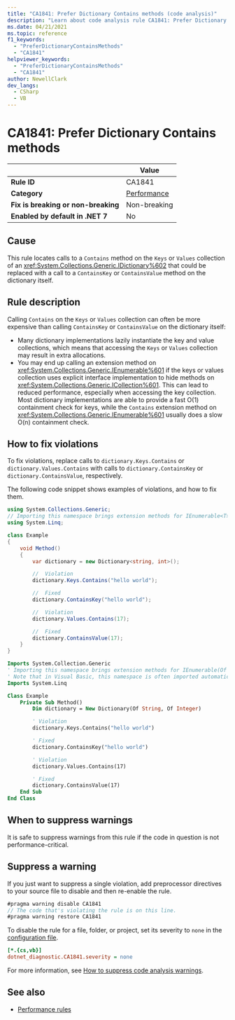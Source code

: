 ```yaml
---
title: "CA1841: Prefer Dictionary Contains methods (code analysis)"
description: "Learn about code analysis rule CA1841: Prefer Dictionary Contains methods"
ms.date: 04/21/2021
ms.topic: reference
f1_keywords:
  - "PreferDictionaryContainsMethods"
  - "CA1841"
helpviewer_keywords:
  - "PreferDictionaryContainsMethods"
  - "CA1841"
author: NewellClark
dev_langs:
  - CSharp
  - VB
---
```

# CA1841: Prefer Dictionary Contains methods

|                                     | Value                                  |
| ----------------------------------- | -------------------------------------- |
| **Rule ID**                         | CA1841                                 |
| **Category**                        | [Performance](performance-warnings.md) |
| **Fix is breaking or non-breaking** | Non-breaking                           |
| **Enabled by default in .NET 7**    | No                                     |

## Cause

This rule locates calls to a `Contains` method on the `Keys` or `Values` collection of an <xref:System.Collections.Generic.IDictionary%602> that could be replaced with a call to a `ContainsKey` or `ContainsValue` method on the dictionary itself.

## Rule description

Calling `Contains` on the `Keys` or `Values` collection can often be more expensive than calling `ContainsKey` or `ContainsValue` on the dictionary itself:

- Many dictionary implementations lazily instantiate the key and value collections, which means that accessing the `Keys` or `Values` collection may result in extra allocations.
- You may end up calling an extension method on <xref:System.Collections.Generic.IEnumerable%601> if the keys or values collection uses explicit interface implementation to hide methods on <xref:System.Collections.Generic.ICollection%601>. This can lead to reduced performance, especially when accessing the key collection. Most dictionary implementations are able to provide a fast O(1) containment check for keys, while the `Contains` extension method on <xref:System.Collections.Generic.IEnumerable%601> usually does a slow O(n) containment check.

## How to fix violations

To fix violations, replace calls to `dictionary.Keys.Contains` or `dictionary.Values.Contains` with calls to `dictionary.ContainsKey` or `dictionary.ContainsValue`, respectively.

The following code snippet shows examples of violations, and how to fix them.

```csharp
using System.Collections.Generic;
// Importing this namespace brings extension methods for IEnumerable<T> into scope.
using System.Linq;

class Example
{
    void Method()
    {
        var dictionary = new Dictionary<string, int>();

        //  Violation
        dictionary.Keys.Contains("hello world");

        //  Fixed
        dictionary.ContainsKey("hello world");

        //  Violation
        dictionary.Values.Contains(17);

        //  Fixed
        dictionary.ContainsValue(17);
    }
}
```

```vb
Imports System.Collection.Generic
' Importing this namespace brings extension methods for IEnumerable(Of T) into scope.
' Note that in Visual Basic, this namespace is often imported automatically throughout the project.
Imports System.Linq

Class Example
    Private Sub Method()
        Dim dictionary = New Dictionary(Of String, Of Integer)

        ' Violation
        dictionary.Keys.Contains("hello world")

        ' Fixed
        dictionary.ContainsKey("hello world")

        ' Violation
        dictionary.Values.Contains(17)

        ' Fixed
        dictionary.ContainsValue(17)
    End Sub
End Class
```

## When to suppress warnings

It is safe to suppress warnings from this rule if the code in question is not performance-critical.

## Suppress a warning

If you just want to suppress a single violation, add preprocessor directives to your source file to disable and then re-enable the rule.

```csharp
#pragma warning disable CA1841
// The code that's violating the rule is on this line.
#pragma warning restore CA1841
```

To disable the rule for a file, folder, or project, set its severity to `none` in the [configuration file](../configuration-files.md).

```ini
[*.{cs,vb}]
dotnet_diagnostic.CA1841.severity = none
```

For more information, see [How to suppress code analysis warnings](../suppress-warnings.md).

## See also

- [Performance rules](performance-warnings.md)
